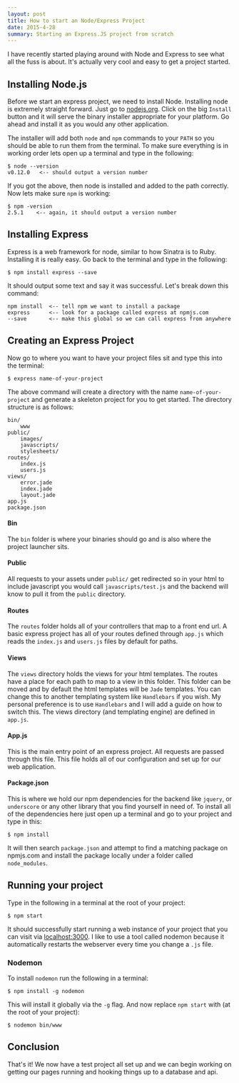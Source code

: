 ```yaml
---
layout: post
title: How to start an Node/Express Project
date: 2015-4-28
summary: Starting an Express.JS project from scratch
---
```



I have recently started playing around with Node and Express to see what all the fuss is about. It's actually very cool and easy to get a project started.

## Installing Node.js

Before we start an express project, we need to install Node. Installing node is extremely straight forward. Just go to [nodejs.org](https://nodejs.org/). Click on the big `Install` button and it will serve the binary installer appropriate for your platform. Go ahead and install it as you would any other application.

The installer will add both `node` and `npm` commands to your `PATH` so you should be able to run them from the terminal. To make sure everything is in working order lets open up a terminal and type in the following:

    $ node --version
    v0.12.0   <-- should output a version number 

If you got the above, then node is installed and added to the path correctly. Now lets make sure `npm` is working:

    $ npm -version
    2.5.1    <-- again, it should output a version number



## Installing Express

Express is a web framework for node, similar to how Sinatra is to Ruby. Installing it is really easy. Go back to the terminal and type in the following:

    $ npm install express --save

It should output some text and say it was successful. Let's break down this command:

    npm install  <-- tell npm we want to install a package
    express      <-- look for a package called express at npmjs.com
    --save       <-- make this global so we can call express from anywhere


## Creating an Express Project

Now go to where you want to have your project files sit and type this into the terminal:

    $ express name-of-your-project

The above command will create a directory with the name `name-of-your-project` and generate a skeleton project for you to get started. The directory structure is as follows:

    bin/
    	www
    public/
    	images/
    	javascripts/
    	stylesheets/
    routes/
    	index.js
    	users.js
    views/
    	error.jade
    	index.jade
    	layout.jade
    app.js
    package.json


#### Bin
The `bin` folder is where your binaries should go and is also where the project launcher sits.


#### Public
All requests to your assets under `public/` get redirected so in your html to include javascript you would call `javascripts/test.js` and the backend will know to pull it from the `public` directory.

#### Routes
The `routes` folder holds all of your controllers that map to a front end url. A basic express project has all of your routes defined through `app.js` which reads the `index.js` and `users.js` files by default for paths.


#### Views
The `views` directory holds the views for your html templates. The routes have a place for each path to map to a view in this folder. This folder can be moved and by default the html templates will be `Jade` templates. You can change this to another templating system like `Handlebars` if you wish. My personal preference is to use `Handlebars` and I will add a guide  on how to switch this. The views directory (and templating engine) are defined in `app.js`.

#### App.js

This is the main entry point of an express project. All requests are passed through this file. This file holds all of our configuration and set up for our web application.

#### Package.json

This is where we hold our npm dependencies for the backend like `jquery`, or `underscore` or any other library that you find yourself in need of. To install all of the dependencies here just open up a terminal and go to your project and type in this:

    $ npm install

It will then search `package.json` and attempt to find a matching package on npmjs.com and install the package locally under a folder called `node_modules`.


## Running your project

Type in the following in a terminal at the root of your project:

    $ npm start

It should successfully start running a web instance of your project that you can visit via [localhost:3000](localhost:3000). I like to use a tool called nodemon because it automatically restarts the webserver every time you change a `.js` file.

### Nodemon
To install `nodemon` run the following in a terminal:

    $ npm install -g nodemon

This will install it globally via the `-g` flag. And now replace `npm start` with (at the root of your project):

    $ nodemon bin/www

## Conclusion

That's it! We now have a test project all set up and we can begin working on getting our pages running and hooking things up to a database and api.
